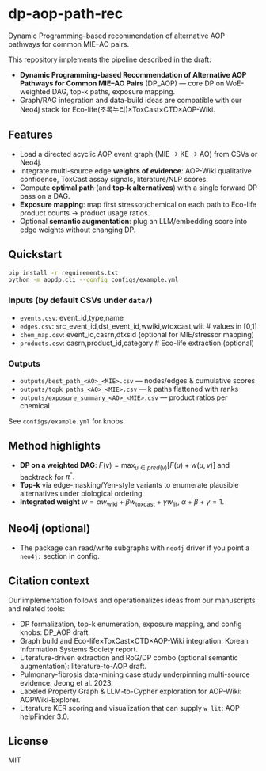 # dp-aop-path-rec

Dynamic Programming–based recommendation of alternative AOP pathways for common MIE–AO pairs.

This repository implements the pipeline described in the draft:
- **Dynamic Programming-based Recommendation of Alternative AOP Pathways for Common MIE–AO Pairs** (DP_AOP) — core DP on WoE-weighted DAG, top-k paths, exposure mapping.  
- Graph/RAG integration and data-build ideas are compatible with our Neo4j stack for Eco-life(초록누리)×ToxCast×CTD×AOP-Wiki.

## Features
- Load a directed acyclic AOP event graph (MIE → KE → AO) from CSVs or Neo4j.
- Integrate multi-source edge **weights of evidence**: AOP-Wiki qualitative confidence, ToxCast assay signals, literature/NLP scores.
- Compute **optimal path** (and **top-k alternatives**) with a single forward DP pass on a DAG.
- **Exposure mapping**: map first stressor/chemical on each path to Eco-life product counts → product usage ratios.
- Optional **semantic augmentation**: plug an LLM/embedding score into edge weights without changing DP.

## Quickstart
```bash
pip install -r requirements.txt
python -m aopdp.cli --config configs/example.yml
```

### Inputs (by default CSVs under `data/`)
- `events.csv`: event_id,type,name
- `edges.csv`: src_event_id,dst_event_id,wwiki,wtoxcast,wlit   # values in [0,1]
- `chem_map.csv`: event_id,casrn,dtxsid (optional for MIE/stressor mapping)
- `products.csv`: casrn,product_id,category   # Eco-life extraction (optional)

### Outputs
- `outputs/best_path_<AO>_<MIE>.csv` — nodes/edges & cumulative scores
- `outputs/topk_paths_<AO>_<MIE>.csv` — k paths flattened with ranks
- `outputs/exposure_summary_<AO>_<MIE>.csv` — product ratios per chemical

See `configs/example.yml` for knobs.

## Method highlights
- **DP on a weighted DAG**: $F(v)=\max_{u\in pred(v)}[F(u)+w(u,v)]$ and backtrack for $\pi^*.$  
- **Top-k** via edge-masking/Yen-style variants to enumerate plausible alternatives under biological ordering.
- **Integrated weight** $w = \alpha w_\text{wiki} + \beta w_\text{toxcast} + \gamma w_\text{lit},$ $\alpha+\beta+\gamma=1.$

## Neo4j (optional)
- The package can read/write subgraphs with `neo4j` driver if you point a `neo4j:` section in config.

## Citation context
Our implementation follows and operationalizes ideas from our manuscripts and related tools:
- DP formalization, top-k enumeration, exposure mapping, and config knobs: DP_AOP draft.  
- Graph build and Eco-life×ToxCast×CTD×AOP-Wiki integration: Korean Information Systems Society report.  
- Literature-driven extraction and RoG/DP combo (optional semantic augmentation): literature-to-AOP draft.  
- Pulmonary-fibrosis data-mining case study underpinning multi-source evidence: Jeong et al. 2023.  
- Labeled Property Graph & LLM-to-Cypher exploration for AOP-Wiki: AOPWiki-Explorer.  
- Literature KER scoring and visualization that can supply `w_lit`: AOP-helpFinder 3.0.

## License
MIT
